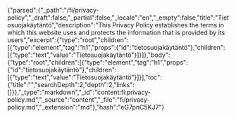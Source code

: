 {"parsed":{"_path":"/fi/privacy-policy","_draft":false,"_partial":false,"_locale":"en","_empty":false,"title":"Tietosuojakäytäntö","description":"This Privacy Policy establishes the terms in which this website uses and protects the information that is provided by its users","excerpt":{"type":"root","children":[{"type":"element","tag":"h1","props":{"id":"tietosuojakäytäntö"},"children":[{"type":"text","value":"Tietosuojakäytäntö"}]}]},"body":{"type":"root","children":[{"type":"element","tag":"h1","props":{"id":"tietosuojakäytäntö"},"children":[{"type":"text","value":"Tietosuojakäytäntö"}]}],"toc":{"title":"","searchDepth":2,"depth":2,"links":[]}},"_type":"markdown","_id":"content:fi:privacy-policy.md","_source":"content","_file":"fi/privacy-policy.md","_extension":"md"},"hash":"eG7pnC5KJ7"}